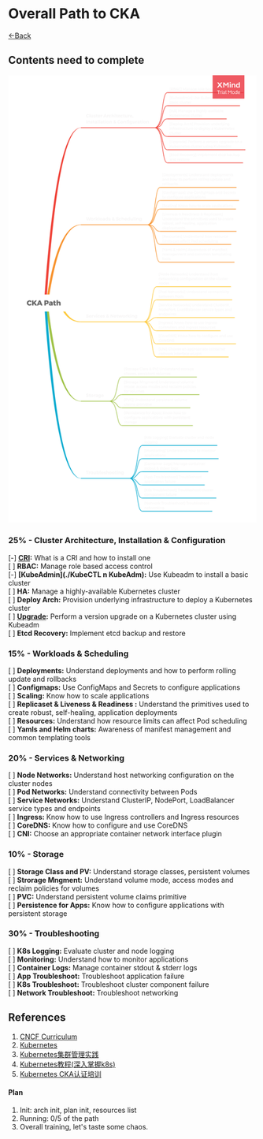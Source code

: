 # Overall Path to CKA
[←Back](..)
## Contents need to complete
[![to-complete-path](../resources/imgs/to-complete-path.png)](./CKA%20Path.xmind)

### 25% - Cluster Architecture, Installation & Configuration
[-] **[CRI](./CRI-Installation):** What is a CRI and how to install one  
[ ] **RBAC:** Manage role based access control  
[-] **[KubeAdmin](./KubeCTL n KubeAdm):** Use Kubeadm to install a basic cluster  
[ ] **HA:** Manage a highly-available Kubernetes cluster  
[ ] **Deploy Arch:** Provision underlying infrastructure to deploy a Kubernetes cluster  
[ ] **[Upgrade](./Cluster-Upgrade):** Perform a version upgrade on a Kubernetes cluster using Kubeadm  
[ ] **Etcd Recovery:** Implement etcd backup and restore  
### 15% - Workloads & Scheduling  
[ ] **Deployments:** Understand deployments and how to perform rolling update and rollbacks  
[ ] **Configmaps:** Use ConfigMaps and Secrets to configure applications  
[ ] **Scaling:** Know how to scale applications  
[ ] **Replicaset & Liveness & Readiness :** Understand the primitives used to create robust, self-healing, application deployments   
[ ] **Resources:** Understand how resource limits can affect Pod scheduling  
[ ] **Yamls and Helm charts:** Awareness of manifest management and common templating tools  
### 20% - Services & Networking
[ ] **Node Networks:** Understand host networking configuration on the cluster nodes  
[ ] **Pod Networks:** Understand connectivity between Pods  
[ ] **Service Networks:** Understand ClusterIP, NodePort, LoadBalancer service types and endpoints  
[ ] **Ingress:** Know how to use Ingress controllers and Ingress resources  
[ ] **CoreDNS:** Know how to configure and use CoreDNS  
[ ] **CNI:** Choose an appropriate container network interface plugin  
### 10% - Storage
[ ] **Storage Class and PV:** Understand storage classes, persistent volumes  
[ ] **Strorage Mngment:** Understand volume mode, access modes and reclaim policies for volumes  
[ ] **PVC:** Understand persistent volume claims primitive  
[ ] **Persistence for Apps:** Know how to configure applications with persistent storage  
### 30% - Troubleshooting  
[ ] **K8s Logging:** Evaluate cluster and node logging  
[ ] **Monitoring:** Understand how to monitor applications  
[ ] **Container Logs:** Manage container stdout & stderr logs  
[ ] **App Troubleshoot:** Troubleshoot application failure  
[ ] **K8s Troubleshoot:** Troubleshoot cluster component failure  
[ ] **Network Troubleshoot:** Troubleshoot networking  



## References
1. [CNCF Curriculum](https://github.com/cncf/curriculum)
2. [Kubernetes](https://github.com/kubernetes/kubernetes)
3. [Kubernetes集群管理实践](https://www.bilibili.com/video/BV1qJ411k7ZL)
4. [Kubernetes教程(深入掌握k8s)](https://www.bilibili.com/video/BV1W5411t7Ep)
5. [Kubernetes CKA认证培训](https://www.bilibili.com/video/BV1S7411m7vM)

#### Plan
1. Init: arch init, plan init, resources list
2. Running: 0/5 of the path
3. Overall training, let's taste some chaos.
